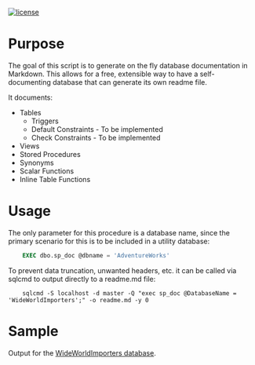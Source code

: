[![license](https://img.shields.io/github/license/mashape/apistatus.svg)]()

# Purpose
The goal of this script is to generate on the fly database documentation in Markdown. This allows for a free, extensible way to have a self-documenting database that can generate its own readme file.

It documents:

- Tables
	- Triggers
	- Default Constraints - To be implemented
	- Check Constraints - To be implemented
- Views
- Stored Procedures
- Synonyms
- Scalar Functions
- Inline Table Functions


# Usage
The only parameter for this procedure is a database name, since the primary scenario for this is to be included in a utility database:

```sql
    EXEC dbo.sp_doc @dbname = 'AdventureWorks'
```
To prevent data truncation, unwanted headers, etc. it can be called via sqlcmd to output directly to a readme.md file:

```batchfile
    sqlcmd -S localhost -d master -Q "exec sp_doc @DatabaseName = 'WideWorldImporters';" -o readme.md -y 0
```

# Sample
Output for the [WideWorldImporters database](WideWorldImporters.md).
